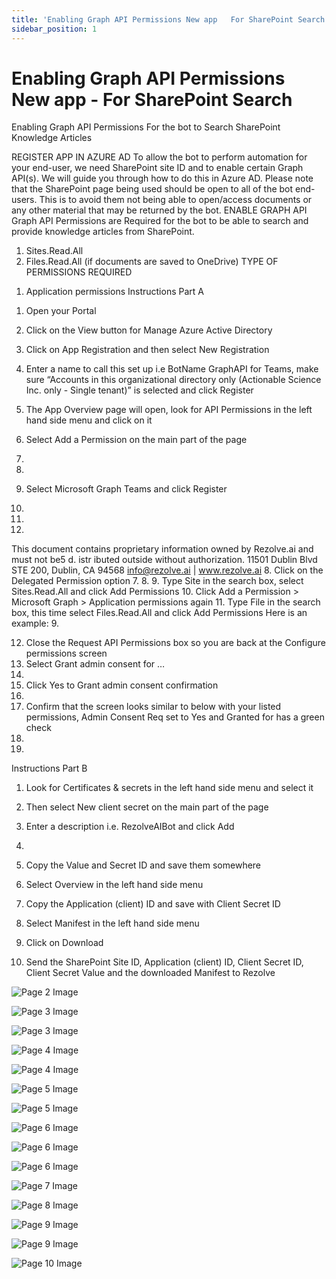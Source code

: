 ```yaml
---
title: 'Enabling Graph API Permissions New app   For SharePoint Search'
sidebar_position: 1
---
```



# Enabling Graph API Permissions New  app - For SharePoint Search



Enabling Graph API
Permissions
For the bot to Search SharePoint
Knowledge Articles


REGISTER APP IN AZURE AD
To allow the bot to perform automation for your end-user, we need SharePoint site ID and to enable certain Graph
API(s). We will guide you through how to do this in Azure AD.
Please note that the SharePoint page being used should be open to all of the bot end-users. This is to avoid them not
being able to open/access documents or any other material that may be returned by the bot.
ENABLE GRAPH API
Graph API Permissions are Required for the bot to be able to search and provide knowledge articles from SharePoint.
1. Sites.Read.All
2. Files.Read.All (if documents are saved to OneDrive)
TYPE OF PERMISSIONS REQUIRED
1) Application permissions
Instructions Part A
1. Open your Portal
2. Click on the View button for Manage Azure Active Directory

3. Click on App Registration and then select New Registration
4. Enter a name to call this set up i.e BotName GraphAPI for Teams, make sure “Accounts in this
organizational directory only (Actionable Science Inc. only - Single tenant)” is selected and click Register

5. The App Overview page will open, look for API Permissions in the left hand side menu and click on it
6. Select Add a Permission on the main part of the page
1.
2.
7. Select Microsoft Graph
Teams and click Register
3.
5.
6.
This document contains proprietary information owned by Rezolve.ai and must not
be5 d. istr ibuted outside without authorization.
11501 Dublin Blvd STE 200, Dublin, CA 94568 info@rezolve.ai | www.rezolve.ai
8. Click on the Delegated Permission option
7.
8.
9. Type Site in the search box, select Sites.Read.All and click Add Permissions
10. Click Add a Permission &gt; Microsoft Graph &gt; Application permissions again
11. Type File in the search box, this time select Files.Read.All and click Add Permissions
Here is an example:
9.

12. Close the Request API Permissions box so you are back at the Configure permissions screen
13. Select Grant admin consent for …
10.
14. Click Yes to Grant admin consent confirmation
11.
15. Confirm that the screen looks similar to below with your listed permissions, Admin Consent Req set to Yes and
Granted for has a green check
12.
13.

Instructions Part B
1. Look for Certificates & secrets in the left hand side menu and select it
2. Then select New client secret on the main part of the page

3. Enter a description i.e. RezolveAIBot and click Add
14.

5. Copy the Value and Secret ID and save them somewhere
6. Select Overview in the left hand side menu
7. Copy the Application (client) ID and save with Client Secret ID
8. Select Manifest in the left hand side menu
9. Click on Download


10. Send the SharePoint Site ID, Application (client) ID, Client Secret ID, Client Secret Value and the
downloaded Manifest to Rezolve


![Page 2 Image](/img/reference/Graph%20API%20Guides/images/Enabling-Graph-API-Permissions-New--app---For-SharePoint-Search_page2_4.png)

![Page 3 Image](/img/reference/Graph%20API%20Guides/images/Enabling-Graph-API-Permissions-New--app---For-SharePoint-Search_page3_4.png)

![Page 3 Image](/img/reference/Graph%20API%20Guides/images/Enabling-Graph-API-Permissions-New--app---For-SharePoint-Search_page3_5.png)

![Page 4 Image](/img/reference/Graph%20API%20Guides/images/Enabling-Graph-API-Permissions-New--app---For-SharePoint-Search_page4_4.png)

![Page 4 Image](/img/reference/Graph%20API%20Guides/images/Enabling-Graph-API-Permissions-New--app---For-SharePoint-Search_page4_5.png)

![Page 5 Image](/img/reference/Graph%20API%20Guides/images/Enabling-Graph-API-Permissions-New--app---For-SharePoint-Search_page5_4.png)

![Page 5 Image](/img/reference/Graph%20API%20Guides/images/Enabling-Graph-API-Permissions-New--app---For-SharePoint-Search_page5_5.png)

![Page 6 Image](/img/reference/Graph%20API%20Guides/images/Enabling-Graph-API-Permissions-New--app---For-SharePoint-Search_page6_4.png)

![Page 6 Image](/img/reference/Graph%20API%20Guides/images/Enabling-Graph-API-Permissions-New--app---For-SharePoint-Search_page6_5.png)

![Page 6 Image](/img/reference/Graph%20API%20Guides/images/Enabling-Graph-API-Permissions-New--app---For-SharePoint-Search_page6_6.png)

![Page 7 Image](/img/reference/Graph%20API%20Guides/images/Enabling-Graph-API-Permissions-New--app---For-SharePoint-Search_page7_4.png)

![Page 8 Image](/img/reference/Graph%20API%20Guides/images/Enabling-Graph-API-Permissions-New--app---For-SharePoint-Search_page8_4.png)

![Page 9 Image](/img/reference/Graph%20API%20Guides/images/Enabling-Graph-API-Permissions-New--app---For-SharePoint-Search_page9_4.png)

![Page 9 Image](/img/reference/Graph%20API%20Guides/images/Enabling-Graph-API-Permissions-New--app---For-SharePoint-Search_page9_5.png)

![Page 10 Image](/img/reference/Graph%20API%20Guides/images/Enabling-Graph-API-Permissions-New--app---For-SharePoint-Search_page10_4.png)